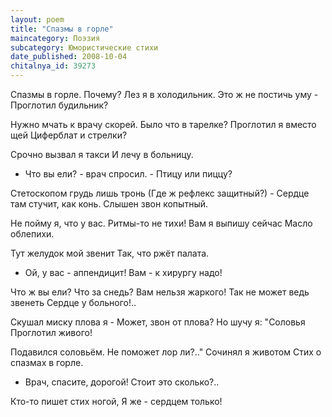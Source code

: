 ```yaml
---
layout: poem
title: "Спазмы в горле"
maincategory: Поэзия
subcategory: Юмористические стихи
date_published: 2008-10-04
chitalnya_id: 39273
---
```




Спазмы в горле. Почему?
Лез я в холодильник.
Это ж не постичь уму -
Проглотил будильник?

Нужно мчать к врачу скорей.
Было что в тарелке?
Проглотил я вместо щей
Циферблат и стрелки?

Срочно вызвал я такси
И лечу в больницу.
- Что вы ели? - врач спросил. -
Птицу или пиццу?

Стетоскопом грудь лишь тронь
(Где ж рефлекс защитный?) -
Сердце там стучит, как конь.
Слышен звон копытный.

Не пойму я, что у вас.
Ритмы-то не тихи!
Вам я выпишу сейчас
Масло облепихи.

Тут желудок мой звенит
Так, что ржёт палата.
- Ой, у вас - аппендицит!
Вам - к хирургу надо!

Что ж вы ели? Что за снедь?
Вам нельзя жаркого!
Так не может ведь звенеть
Сердце у больного!..

Скушал миску плова я -
Может, звон от плова?
Но шучу я: "Соловья
Проглотил живого!

Подавился соловьём.
Не поможет лор ли?.."
Сочинял я животом
Стих о спазмах в горле.

- Врач, спасите, дорогой!
Стоит это сколько?..

Кто-то пишет стих ногой,
Я же - сердцем только!






